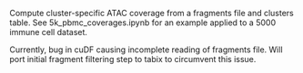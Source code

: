 Compute cluster-specific ATAC coverage from a fragments file and clusters table.
See 5k_pbmc_coverages.ipynb for an example applied to a 5000 immune cell dataset.

Currently, bug in cuDF causing incomplete reading of fragments file. Will port initial fragment filtering step to tabix to circumvent this issue.
